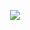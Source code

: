 <p align="center">
    <a href="https://github.com/xSyukrie"><img src="https://streak-stats.demolab.com?user=xSyukrie&theme=blueberry&hide_border=true&border_radius=4.4&date_format=M%20j%5B%2C%20Y%5D&dates=237FCB"/></a>
</p>
